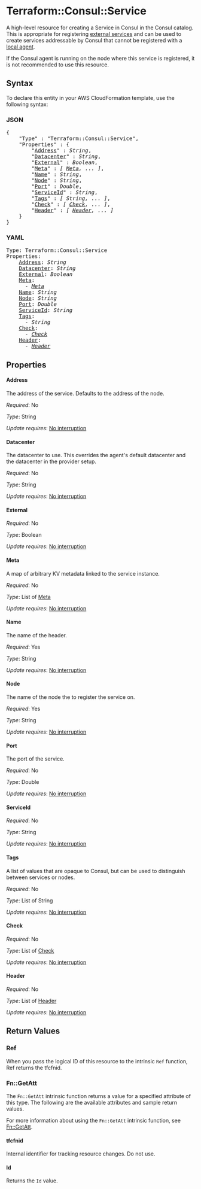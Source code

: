 # Terraform::Consul::Service

A high-level resource for creating a Service in Consul in the Consul catalog. This
is appropriate for registering [external services](https://www.consul.io/docs/guides/external.html) and
can be used to create services addressable by Consul that cannot be registered
with a [local agent](https://www.consul.io/docs/agent/basics.html).

If the Consul agent is running on the node where this service is registered, it is
not recommended to use this resource.

## Syntax

To declare this entity in your AWS CloudFormation template, use the following syntax:

### JSON

<pre>
{
    "Type" : "Terraform::Consul::Service",
    "Properties" : {
        "<a href="#address" title="Address">Address</a>" : <i>String</i>,
        "<a href="#datacenter" title="Datacenter">Datacenter</a>" : <i>String</i>,
        "<a href="#external" title="External">External</a>" : <i>Boolean</i>,
        "<a href="#meta" title="Meta">Meta</a>" : <i>[ <a href="meta.md">Meta</a>, ... ]</i>,
        "<a href="#name" title="Name">Name</a>" : <i>String</i>,
        "<a href="#node" title="Node">Node</a>" : <i>String</i>,
        "<a href="#port" title="Port">Port</a>" : <i>Double</i>,
        "<a href="#serviceid" title="ServiceId">ServiceId</a>" : <i>String</i>,
        "<a href="#tags" title="Tags">Tags</a>" : <i>[ String, ... ]</i>,
        "<a href="#check" title="Check">Check</a>" : <i>[ <a href="check.md">Check</a>, ... ]</i>,
        "<a href="#header" title="Header">Header</a>" : <i>[ <a href="header.md">Header</a>, ... ]</i>
    }
}
</pre>

### YAML

<pre>
Type: Terraform::Consul::Service
Properties:
    <a href="#address" title="Address">Address</a>: <i>String</i>
    <a href="#datacenter" title="Datacenter">Datacenter</a>: <i>String</i>
    <a href="#external" title="External">External</a>: <i>Boolean</i>
    <a href="#meta" title="Meta">Meta</a>: <i>
      - <a href="meta.md">Meta</a></i>
    <a href="#name" title="Name">Name</a>: <i>String</i>
    <a href="#node" title="Node">Node</a>: <i>String</i>
    <a href="#port" title="Port">Port</a>: <i>Double</i>
    <a href="#serviceid" title="ServiceId">ServiceId</a>: <i>String</i>
    <a href="#tags" title="Tags">Tags</a>: <i>
      - String</i>
    <a href="#check" title="Check">Check</a>: <i>
      - <a href="check.md">Check</a></i>
    <a href="#header" title="Header">Header</a>: <i>
      - <a href="header.md">Header</a></i>
</pre>

## Properties

#### Address

The address of the service. Defaults to the
address of the node.

_Required_: No

_Type_: String

_Update requires_: [No interruption](https://docs.aws.amazon.com/AWSCloudFormation/latest/UserGuide/using-cfn-updating-stacks-update-behaviors.html#update-no-interrupt)

#### Datacenter

The datacenter to use. This overrides the
agent's default datacenter and the datacenter in the provider setup.

_Required_: No

_Type_: String

_Update requires_: [No interruption](https://docs.aws.amazon.com/AWSCloudFormation/latest/UserGuide/using-cfn-updating-stacks-update-behaviors.html#update-no-interrupt)

#### External

_Required_: No

_Type_: Boolean

_Update requires_: [No interruption](https://docs.aws.amazon.com/AWSCloudFormation/latest/UserGuide/using-cfn-updating-stacks-update-behaviors.html#update-no-interrupt)

#### Meta

A map of arbitrary KV metadata linked to the service
instance.

_Required_: No

_Type_: List of <a href="meta.md">Meta</a>

_Update requires_: [No interruption](https://docs.aws.amazon.com/AWSCloudFormation/latest/UserGuide/using-cfn-updating-stacks-update-behaviors.html#update-no-interrupt)

#### Name

The name of the header.

_Required_: Yes

_Type_: String

_Update requires_: [No interruption](https://docs.aws.amazon.com/AWSCloudFormation/latest/UserGuide/using-cfn-updating-stacks-update-behaviors.html#update-no-interrupt)

#### Node

The name of the node the to register the service on.

_Required_: Yes

_Type_: String

_Update requires_: [No interruption](https://docs.aws.amazon.com/AWSCloudFormation/latest/UserGuide/using-cfn-updating-stacks-update-behaviors.html#update-no-interrupt)

#### Port

The port of the service.

_Required_: No

_Type_: Double

_Update requires_: [No interruption](https://docs.aws.amazon.com/AWSCloudFormation/latest/UserGuide/using-cfn-updating-stacks-update-behaviors.html#update-no-interrupt)

#### ServiceId

_Required_: No

_Type_: String

_Update requires_: [No interruption](https://docs.aws.amazon.com/AWSCloudFormation/latest/UserGuide/using-cfn-updating-stacks-update-behaviors.html#update-no-interrupt)

#### Tags

A list of values that are opaque to Consul,
but can be used to distinguish between services or nodes.

_Required_: No

_Type_: List of String

_Update requires_: [No interruption](https://docs.aws.amazon.com/AWSCloudFormation/latest/UserGuide/using-cfn-updating-stacks-update-behaviors.html#update-no-interrupt)

#### Check

_Required_: No

_Type_: List of <a href="check.md">Check</a>

_Update requires_: [No interruption](https://docs.aws.amazon.com/AWSCloudFormation/latest/UserGuide/using-cfn-updating-stacks-update-behaviors.html#update-no-interrupt)

#### Header

_Required_: No

_Type_: List of <a href="header.md">Header</a>

_Update requires_: [No interruption](https://docs.aws.amazon.com/AWSCloudFormation/latest/UserGuide/using-cfn-updating-stacks-update-behaviors.html#update-no-interrupt)

## Return Values

### Ref

When you pass the logical ID of this resource to the intrinsic `Ref` function, Ref returns the tfcfnid.

### Fn::GetAtt

The `Fn::GetAtt` intrinsic function returns a value for a specified attribute of this type. The following are the available attributes and sample return values.

For more information about using the `Fn::GetAtt` intrinsic function, see [Fn::GetAtt](https://docs.aws.amazon.com/AWSCloudFormation/latest/UserGuide/intrinsic-function-reference-getatt.html).

#### tfcfnid

Internal identifier for tracking resource changes. Do not use.

#### Id

Returns the <code>Id</code> value.

